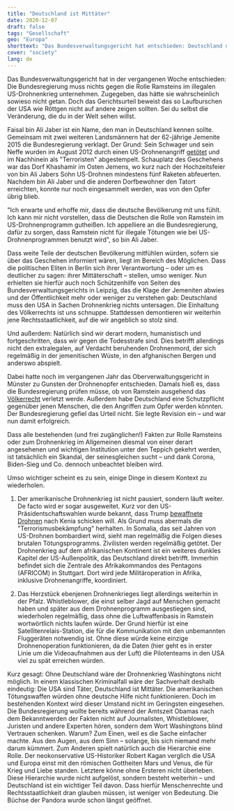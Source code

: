 ```yaml
---
title: "Deutschland ist Mittäter"
date: 2020-12-07
draft: false
tags: "Gesellschaft"
geo: "Europa"
shorttext: "Das Bundesverwaltungsgericht hat entschieden: Deutschland darf das morden durch Drohnen weiterhin unterstützen. Deutschland, nicht die Regierung!"
cover: "society"
lang: de
---
```


Das Bundesverwaltungsgericht hat in der vergangenen Woche entschieden: Die Bundesregierung muss nichts gegen die Rolle Ramsteins im illegalen US-Drohnenkrieg unternehmen. Zugegeben, das hätte sie wahrscheinlich sowieso nicht getan. Doch das Gerichtsurteil beweist das so Laufburschen der USA wie Röttgen nicht auf andere zeigen sollten. Sei du selbst die Veränderung, die du in der Welt sehen willst.

Faisal bin Ali Jaber ist ein Name, den man in Deutschland kennen sollte. Gemeinsam mit zwei weiteren Landsmännern hat der 62-jährige Jemenite 2015 die Bundesregierung verklagt. Der Grund: Sein Schwager und sein Neffe wurden im August 2012 durch einen US-Drohnenangriff [getötet](http://www.ag-friedensforschung.de/regionen/Jemen1/gericht.html "Des Mordes schuldig") und im Nachhinein als "Terroristen" abgestempelt. Schauplatz des Geschehens war das Dorf Khashamir im Osten Jemens, wo kurz nach der Hochzeitsfeier von bin Ali Jabers Sohn US-Drohnen mindestens fünf Raketen abfeuerten. Nachdem bin Ali Jaber und die anderen Dorfbewohner den Tatort erreichten, konnte nur noch eingesammelt werden, was von den Opfer übrig blieb.

"Ich erwarte und erhoffe mir, dass die deutsche Bevölkerung mit uns fühlt. Ich kann mir nicht vorstellen, dass die Deutschen die Rolle von Ramstein im US-Drohnenprogramm gutheißen. Ich appelliere an die Bundesregierung, dafür zu sorgen, dass Ramstein nicht für illegale Tötungen wie bei US-Drohnenprogrammen benutzt wird", so bin Ali Jaber.

Dass weite Teile der deutschen Bevölkerung mitfühlen würden, sofern sie über das Geschehen informiert wären, liegt im Bereich des Möglichen. Dass die politischen Eliten in Berlin sich ihrer Verantwortung – oder um es deutlicher zu sagen: ihrer Mittäterschaft – stellen, umso weniger. Nun erhielten sie hierfür auch noch Schützenhilfe von Seiten des Bundesverwaltungsgerichts in Leipzig, das die Klage der Jemeniten abwies und der Öffentlichkeit mehr oder weniger zu verstehen gab: Deutschland muss den USA in Sachen Drohnenkrieg nichts untersagen. Die Einhaltung des Völkerrechts ist uns schnuppe. Stattdessen demontieren wir weiterhin jene Rechtsstaatlichkeit, auf die wir angeblich so stolz sind.

Und außerdem: Natürlich sind wir derart modern, humanistisch und fortgeschritten, dass wir gegen die Todesstrafe sind. Dies betrifft allerdings nicht den extralegalen, auf Verdacht beruhenden Drohnenmord, der sich regelmäßig in der jemenitischen Wüste, in den afghanischen Bergen und anderswo abspielt.

Dabei hatte noch im vergangenen Jahr das Oberverwaltungsgericht in Münster zu Gunsten der Drohnenopfer entschieden. Damals hieß es, dass die Bundesregierung prüfen müsse, ob von Ramstein ausgehend das [Völkerrecht](https://www.tagesschau.de/ausland/drohnen-ramstein-101.html "Kein Eingreifen im US-Drohnenkrieg") verletzt werde. Außerdem habe Deutschland eine Schutzpflicht gegenüber jenen Menschen, die den Angriffen zum Opfer werden könnten. Der Bundesregierung gefiel das Urteil nicht. Sie legte Revision ein – und war nun damit erfolgreich.

Dass alle bestehenden (und frei zugänglichen!) Fakten zur Rolle Ramsteins oder zum Drohnenkrieg im Allgemeinen diesmal von einer derart angesehenen und wichtigen Institution unter den Teppich gekehrt werden, ist tatsächlich ein Skandal, der seinesgleichen sucht – und dank Corona, Biden-Sieg und Co. dennoch unbeachtet bleiben wird.

Umso wichtiger scheint es zu sein, einige Dinge in diesem Kontext zu wiederholen.

  1. Der amerikanische Drohnenkrieg ist nicht pausiert, sondern läuft weiter. De facto wird er sogar ausgeweitet. Kurz vor den US-Präsidentschaftswahlen wurde bekannt, dass Trump [bewaffnete Drohnen](https://www.nytimes.com/2020/09/15/us/politics/shabab-drone-authorities-kenya.html "U.S. Military Seeks Authority to Expand Counterterrorism Drone War to Kenya") nach Kenia schicken will. Als Grund muss abermals die "Terrorismusbekämpfung" herhalten. In Somalia, das seit Jahren von US-Drohnen bombardiert wird, sieht man regelmäßig die Folgen dieses brutalen Tötungsprogramms. Zivilisten werden regelmäßig getötet. Der Drohnenkrieg auf dem afrikanischen Kontinent ist ein weiteres dunkles Kapitel der US-Außenpolitik, das Deutschland direkt betrifft. Immerhin befindet sich die Zentrale des Afrikakommandos des Pentagons (AFRICOM) in Stuttgart. Dort wird jede Militäroperation in Afrika, inklusive Drohnenangriffe, koordiniert.

  2. Das Herzstück ebenjenen Drohnenkrieges liegt allerdings weiterhin in der Pfalz. Whistleblower, die einst selber Jagd auf Menschen gemacht haben und später aus dem Drohnenprogramm ausgestiegen sind, wiederholen regelmäßig, dass ohne die Luftwaffenbasis in Ramstein wortwörtlich nichts laufen würde. Der Grund hierfür ist eine Satellitenrelais-Station, die für die Kommunikation mit den unbemannten Fluggeräten notwendig ist. Ohne diese würde keine einzige Drohnenoperation funktionieren, da die Daten (hier geht es in erster Linie um die Videoaufnahmen aus der Luft) die Pilotenteams in den USA viel zu spät erreichen würden.

Kurz gesagt: Ohne Deutschland wäre der Drohnenkrieg Washingtons nicht möglich. In einem klassischen Kriminalfall wäre der Sachverhalt deshalb eindeutig: Die USA sind Täter, Deutschland ist Mittäter. Die amerikanischen Tötungswaffen würden ohne deutsche Hilfe nicht funktionieren. Doch im bestehenden Kontext wird dieser Umstand nicht im Geringsten eingesehen. Die Bundesregierung wollte bereits während der Amtszeit Obamas nach dem Bekanntwerden der Fakten nicht auf Journalisten, Whistleblower, Juristen und andere Experten hören, sondern dem Wort Washingtons blind Vertrauen schenken. Warum? Zum Einen, weil es die Sache einfacher machte. Aus den Augen, aus dem Sinn – solange, bis sich niemand mehr darum kümmert. Zum Anderen spielt natürlich auch die Hierarchie eine Rolle. Der neokonservative US-Historiker Robert Kagan verglich die USA und Europa einst mit den römischen Gottheiten Mars und Venus, die für Krieg und Liebe standen. Letztere könne ohne Ersteren nicht überleben. Diese Hierarchie wurde nicht aufgelöst, sondern besteht weiterhin – und Deutschland ist ein wichtiger Teil davon. Dass hierfür Menschenrechte und Rechtsstaatlichkeit dran glauben müssen, ist weniger von Bedeutung. Die Büchse der Pandora wurde schon längst geöffnet.
